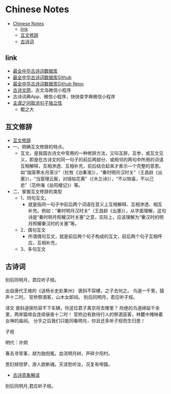 # Chinese Notes

- [Chinese Notes](#chinese-notes)
  - [link](#link)
  - [互文修辞](#互文修辞)
  - [古诗词](#古诗词)

## link

- [最全中华古诗词数据库](http://shici.store/)
- [最全中华古诗词数据库Github](https://github.com/chinese-poetry)
- [最全中华古诗词数据库Github Repo](https://github.com/chinese-poetry/chinese-poetry)
- [古诗文网](https://www.gushiwen.cn/)，古文岛微信小程序
- 古诗词典App、微信小程序，快快查字典微信小程序
- [主谓之间取消句子独立性](https://www.renrendoc.com/paper/102646568.html)
  - 鲲之大

## 互文修辞

- [互文修辞](https://wenku.baidu.com/view/df1e90926bec0975f465e261.html?fr=aladdin664466&ind=1)
- 一、明确互文修辞的特点。
  - 互文，是我国古诗文中常用的一种修辞方法，又叫互辞，互参，或互文见义，即是在古诗文的同一句子的前后两部分、或相邻的两句中所用的词语互相解释，互相渗透、互相补充，前后结合起来才表示—个完整的意思。如“烟笼寒水月笼沙”（杜牧《泊秦淮》），“秦时明月汉时关”（王昌龄《出塞》），“当窗理云鬓，对镜帖花黄”（《木兰诗》），“不以物喜，不以己悲”（范仲淹《岳阳楼记》）等。
- 二、掌握互文修辞的类型
  - 1、同句互文。
    - 就是指同一句子中前后两个词语在意义上互相解释、互相渗透、相互补充。例如：“秦时明月汉时关”（王昌龄《出塞》），从字面理解，这句诗是“秦时明月照耀汉时关塞”之意，实际上，应该理解为“秦汉时的明月照耀秦汉时的关塞”等。
  - 2、偶句互文
    - 所谓偶句互文，就是前后两个句子构成的互文，前后两个句子互相呼应，互相补充，
  - 3、多句互文

## 古诗词

别后同明月，君应听子规。

出自唐代王维的《送杨长史赴果州》
褒斜不容幰，之子去何之。
鸟道一千里，猿声十二时。
官桥祭酒客，山木女郎祠。
别后同明月，君应听子规。

译文
褒斜道狭险容不下车辆，你这位君子离京将去哪里？
险绝的鸟道绵延千余里，两岸猿啼会连续昼夜十二时！
官桥边有款待行人的祭酒巫客，林麓中掩映着女神的庙祠。
分手之后我们只能同看明月，你且还多听子规而生归思！

子规

明代：许炯

春去寻常事，胡为独抱冤。血流明月树，声碎夕阳村。

思妇频惊梦，游人欲断魂。天涯愁听汝，况复有啼猿。

- [古诗意象解读](http://www.doc88.com/p-7498485647362.html)

别后同明月,君应听子规。
